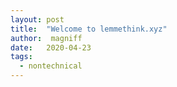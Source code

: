 ```yaml
---
layout: post
title:  "Welcome to lemmethink.xyz"
author:  magniff
date:   2020-04-23
tags: 
  - nontechnical
---
```

